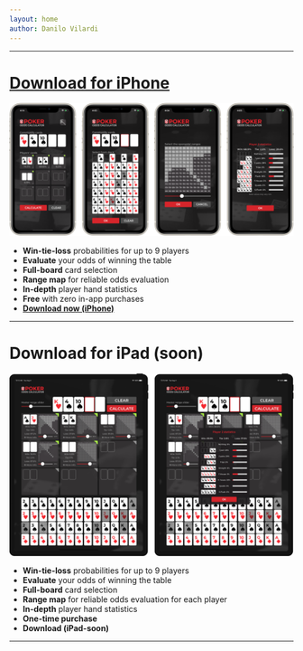```yaml
---
layout: home
author: Danilo Vilardi
---
```


----

# [Download for iPhone](https://apps.apple.com/app/apple-store/id1524398420?pt=121864549&ct=GitHubPages&mt=8)

![](/assets/HomePage/iPhoneAppScreens.png)

* **Win-tie-loss** probabilities for up to 9 players
* **Evaluate** your odds of winning the table
* **Full-board** card selection
* **Range map** for reliable odds evaluation
* **In-depth** player hand statistics
* **Free** with zero in-app purchases
* **[Download now (iPhone)](https://apps.apple.com/app/apple-store/id1524398420?pt=121864549&ct=GitHubPages&mt=8)**

----

# Download for iPad (soon)

![](/assets/HomePage/iPadAppScreens.png)

* **Win-tie-loss** probabilities for up to 9 players
* **Evaluate** your odds of winning the table
* **Full-board** card selection
* **Range map** for reliable odds evaluation for each player
* **In-depth** player hand statistics
* **One-time purchase**
* **Download (iPad-soon)**

----

